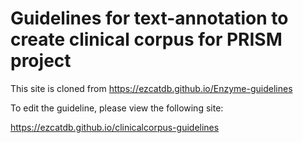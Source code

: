 # Guidelines for text-annotation to create clinical corpus for PRISM project

This site is cloned from <https://ezcatdb.github.io/Enzyme-guidelines>

To edit the guideline, please view the following site:

<https://ezcatdb.github.io/clinicalcorpus-guidelines>

